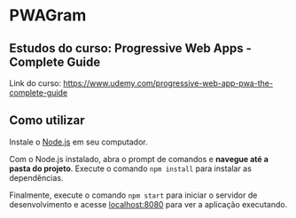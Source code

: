 # PWAGram

## Estudos do curso: Progressive Web Apps - Complete Guide
Link do curso: https://www.udemy.com/progressive-web-app-pwa-the-complete-guide

## Como utilizar
Instale o [Node.js](https://nodejs.org) em seu computador.

Com o Node.js instalado, abra o prompt de comandos e **navegue até a pasta do projeto**. Execute o comando `npm install` para instalar as dependências.

Finalmente, execute o comando `npm start` para iniciar o servidor de desenvolvimento e acesse [localhost:8080](http://localhost:8080) para ver a aplicação executando.
